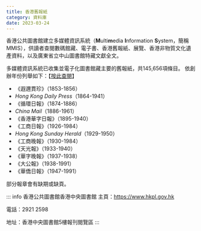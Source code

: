 ```yaml
---
title: 香港舊報紙
category: 資料庫
date: 2023-03-24
---
```

<adsense></adsense>

香港公共圖書館建立多媒體資訊系統（**M**ulti**m**edia **I**nformation **S**ystem，簡稱MMIS），供讀者查閱數碼館藏、電子書、香港舊報紙、展覽、香港非物質文化遺產資料，以及廣東省立中山圖書館特藏文獻全文。

多媒體資訊系統已收集並電子化圖書館藏主要的舊報紙，共145,656項條目。 依創辦年份列舉如下：【[按此查閱](https://mmis.hkpl.gov.hk/web/guest/old-hk-collection)】 <Badge text="無須賬號" type="tip" /> 
- 《遐邇貫珍》（1853-1856）
- *Hong Kong Daily Press*（1864-1941）
- 《循環日報》（1874-1886）
- *China Mail*（1886-1961）
- 《香港華字日報》（1895-1940）
- 《工商日報》（1926-1984）
- *Hong Kong Sunday Herald*（1929-1950）
- 《工商晚報》（1930-1984）
- 《天光報》（1933-1940）
- 《華字晚報》（1937-1938）
- 《大公報》（1938-1991）
- 《華僑日報》（1947-1991）

部分報章會有缺期或缺頁。

::: info 香港公共圖書館香港中央圖書館
主頁：<https://www.hkpl.gov.hk>

電話：2921 2598

地址：香港中央圖書館5樓報刊閱覽區
:::